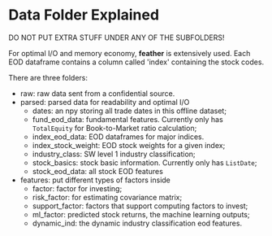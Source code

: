 # Data Folder Explained

DO NOT PUT EXTRA STUFF UNDER ANY OF THE SUBFOLDERS!

For optimal I/O and memory economy, **feather** is extensively used. Each EOD dataframe contains a column called 'index' containing the stock codes.

There are three folders:

- raw: raw data sent from a confidential source.
- parsed: parsed data for readability and optimal I/O
  - dates: an npy storing all trade dates in this offline dataset;
  - fund_eod_data: fundamental features. Currently only has `TotalEquity` for Book-to-Market ratio calculation;
  - index_eod_data: EOD dataframes for major indices.
  - index_stock_weight: EOD stock weights for a given index;
  - industry_class: SW level 1 industry classification;
  - stock_basics: stock basic information. Currently only has `ListDate`;
  - stock_eod_data: all stock EOD features
- features: put different types of factors inside
  - factor: factor for investing;
  - risk_factor: for estimating covariance matrix;
  - support_factor: factors that support computing factors to invest;
  - ml_factor: predicted stock returns, the machine learning outputs;
  - dynamic_ind: the dynamic industry classification eod features.
